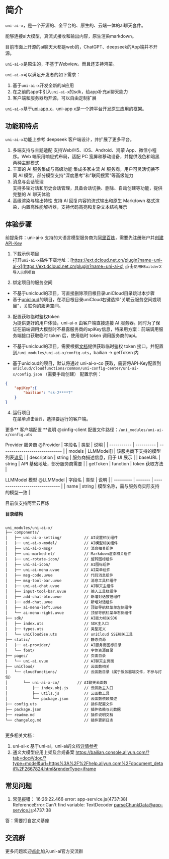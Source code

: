 # 简介

`uni-ai-x`，是一个开源的、全平台的、原生的、云端一体的ai聊天套件。

能够连接ai大模型，真流式接收和输出内容，原生渲染markdown。

目前市面上开源的ai聊天大都是web的，ChatGPT、deepseek的App端并不开源。

`uni-ai-x`是原生的，不基于Webview。而且还支持鸿蒙。

`uni-ai-x`可以满足开发者的如下需求：
1. 基于`uni-ai-x`开发全新的ai应用
2. 在之前的app中引入`uni-ai-x`的sdk，给app补充ai聊天能力
3. 客户端和服务器均开源，可以自由定制扩展

`uni-ai-x`基于[uni-app x](https://doc.dcloud.net.cn/uni-app-x/)，uni-app x是一个跨平台开发原生应用的框架。

## 功能和特点

`uni-ai-x`功能上参考 deepseek 客户端设计，并扩展了更多平台。

1. 多端支持与主题适配 
支持Web/H5、iOS、Android、鸿蒙 App、微信小程序。Web 端采用响应式布局，适配 PC 宽屏和移动设备，并提供浅色和暗黑两种主题模式
2. 丰富的 AI 服务集成与高级功能 
集成多家主流 AI 服务商，用户可灵活切换不同 AI 模型，部分模型支持"深度思考"和"联网搜索"等高级能力
3. 消息与会话管理  
支持多轮对话和历史会话管理，具备会话切换、删除、自动创建等功能，提供完整的 AI 聊天体验
4. 高级渲染与输出特性 
支持 AI 回复内容的流式输出和原生 Markdown 格式渲染，内置高性能解析器，支持代码高亮和复杂文本结构展示

## 体验步骤  

前提条件：uni-ai-x 支持的大语言模型服务商为[阿里百炼](https://bailian.console.aliyun.com/)，需要先注册账户并[创建 API-Key](https://bailian.console.aliyun.com/?tab=model#/api-key)

1. 下载示例项目  
打开`uni-ai-x`插件下载地址：[https://ext.dcloud.net.cn/plugin?name=uni-ai-x](https://ext.dcloud.net.cn/plugin?name=uni-ai-x) 
点击`使用HBuilderX导入示例项目`

2. 绑定项目的服务空间  
- 不基于unicloud的项目，可直接删除项目根目录uniCloud目录跳过本步骤
- 基于[unicloud](https://doc.dcloud.net.cn/uniCloud/)的项目，在项目根目录uniCloud右键选择"关联云服务空间或项目"，关联你的服务空间。

3. 配置获取临时鉴权token  
为提供更好的用户体验，uni-ai-x 由客户端直接连接 AI 服务器。同时为了保证在前端调用大模型时不暴露服务商的apiKey信息，特采用方案：前端调用服务端接口获取临时 token 后，使用临时 token 调用服务商的api。

- 不基于unicloud的项目，需要根据[文档](https://help.aliyun.com/zh/model-studio/obtain-temporary-authentication-token)提供获取临时鉴权 token 接口。并配置到`/uni_modules/uni-ai-x/config.uts`，bailian -> getToken 内

- 基于unicloud的项目，默认将通过 uni-ai-x-co 获取，需要将API-Key配置到`uniCloud/cloudfunctions/common/uni-config-center/uni-ai-x/config.json` （需要手动创建）
配置示例：
```json
{
    "apiKey":{
        "bailian": "sk-2****7"
    } 
}
```

4. 运行项目  
在菜单点击`运行`，选择要运行的客户端。


更多** 客户端配置 **说明 @cinfig-client
配置文件路径：`/uni_modules/uni-ai-x/config.uts`

Provider 服务商 @Provider
| 字段名    | 类型       | 说明                           |
| ----------- | ---------- | ------------------------------ |
| models      | LLMModel[] | 该服务商下支持的模型列表[详见](#LLMModel)       |
| description | string     | 服务商描述信息，用于 UI 展示   |
| baseURL     | string     | API 基础地址，部分服务商需要   |
| getToken    | function   | token 获取方法               |

LLMModel 模型 @LLMModel
| 字段名    | 类型    | 说明                               |
| --------- | ------- | -------------------------------  |
| name      | string  | 模型名称，需与服务商实际支持的模型一致 |

目前仅支持阿里云百炼

**目录结构**  
<pre v-pre="" data-lang="">
<code class="lang-" style="padding:0">
uni_modules/uni-ai-x/
├── components/                    
│   ├── uni-ai-x-setting/          // AI设置相关组件
│   ├── uni-ai-x-model/            // AI模型相关组件
│   ├── uni-ai-x-msg/              // 消息相关组件
│   ├── uni-marked-el/             // Markdown渲染相关组件
│   ├── uni-rotate-icon/           // 旋转图标组件
│   ├── uni-ai-icon/               // AI图标组件
│   ├── uni-ai-menu.uvue           // AI菜单组件
│   ├── msg-code.uvue              // 代码消息组件
│   ├── msg-tool-bar.uvue          // 消息工具栏组件
│   ├── uni-ai-chat.uvue           // AI聊天主组件
│   ├── input-tool-bar.uvue        // 输入工具栏组件
│   ├── add-chat-btn.uvue          // 新增对话按钮组件
│   ├── add-chat.uvue              // 新增对话组件
│   ├── ai-menu-left.uvue          // 顶部导航栏菜单左侧组件
│   └── ai-menu-right.uvue         // 顶部导航栏菜单右侧组件
├── sdk/                           // AI能力相关SDK
│   ├── index.uts                  // SDK主入口
│   ├── types.uts                  // 类型定义
│   └── uniCloudSse.uts            // uniCloud SSE相关工具
├── static/                        // 静态资源
│   ├── ai-provider/               // AI服务商图标目录
│   └── font/                      // 字体资源目录
├── pages/                         // 页面目录
│   └── uni-ai.uvue                // AI聊天主页面
├── uniCloud/                      // 云函数相关
│   └── cloudfunctions/            // 云函数目录（属于服务器端文件，不参与打包）
│       └── uni-ai-x-co/        // AI聊天云函数
│           ├── index.obj.js       // 云函数主入口
│           ├── utils.js           // 云函数工具
│           └── package.json       // 云函数依赖描述
├── config.uts                     // 插件配置文件
├── package.json                   // 插件依赖与元数据
├── readme.md                      // 插件说明文档
└── changelog.md                   // 插件更新日志
</code>
</pre>

更多相关文档：
1. uni-ai-x 基于uni-ai，uni-ai的文档[详情参考](uni-ai.md)
2. 通义大模型应用上架及合规备案 https://bailian.console.aliyun.com/?tab=doc#/doc/?type=model&url=https%3A%2F%2Fhelp.aliyun.com%2Fdocument_detail%2F2667824.html&renderType=iframe


## 常见问题  
1. 常见报错： 16:26:22.466 ‌error: app-service.js(4737:38) ReferenceError:Can't find variable: TextDecoder parseChunkData@app-service.js:4737:38‌

答：需要打自定义基座


## 交流群  
更多问题欢迎[点此](https://im.dcloud.net.cn/#/?joinGroup=xxx)加入uni-ai官方交流群
